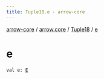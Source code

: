 ```yaml
---
title: Tuple18.e - arrow-core
---
```


[arrow-core](../../index.html) / [arrow.core](../index.html) / [Tuple18](index.html) / [e](./e.html)

# e

`val e: `[`E`](index.html#E)
